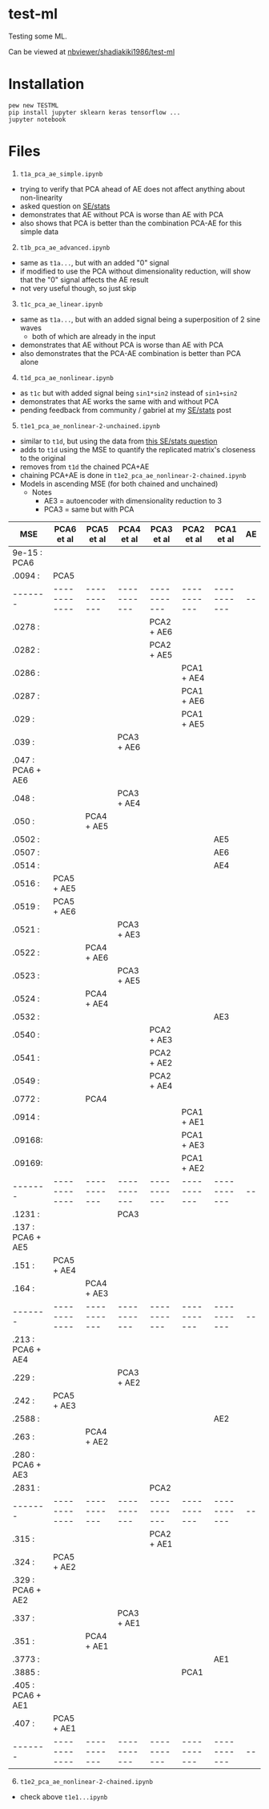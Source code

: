 # test-ml
Testing some ML.

Can be viewed at [nbviewer/shadiakiki1986/test-ml](https://nbviewer.jupyter.org/github/shadiakiki1986/test-ml/)

# Installation
```
pew new TESTML
pip install jupyter sklearn keras tensorflow ...
jupyter notebook
```

# Files
1. `t1a_pca_ae_simple.ipynb`
  - trying to verify that PCA ahead of AE does not affect anything about non-linearity
  - asked question on [SE/stats](https://stats.stackexchange.com/questions/292181/does-pca-ahead-of-an-autoencoder-deter-it-from-detecting-non-linearity)
  - demonstrates that AE without PCA is worse than AE with PCA
  - also shows that PCA is better than the combination PCA-AE for this simple data

2. `t1b_pca_ae_advanced.ipynb`
  - same as `t1a...`, but with an added "0" signal
  - if modified to use the PCA without dimensionality reduction, will show that the "0" signal affects the AE result
  - not very useful though, so just skip

3. `t1c_pca_ae_linear.ipynb`
  - same as `t1a...`, but with an added signal being a superposition of 2 sine waves
    - both of which are already in the input
  - demonstrates that AE without PCA is worse than AE with PCA
  - also demonstrates that the PCA-AE combination is better than PCA alone

4. `t1d_pca_ae_nonlinear.ipynb`
  - as `t1c` but with added signal being `sin1*sin2` instead of `sin1+sin2`
  - demonstrates that AE works the same with and without PCA
  - pending feedback from community / gabriel at my [SE/stats](https://stats.stackexchange.com/questions/292181/does-pca-ahead-of-an-autoencoder-deter-it-from-detecting-non-linearity) post

5. `t1e1_pca_ae_nonlinear-2-unchained.ipynb`
  - similar to `t1d`, but using the data from [this SE/stats question](https://stats.stackexchange.com/questions/190148/autoencoder-pca-tensorflow?rq=1)
  - adds to `t1d` using the MSE to quantify the replicated matrix's closeness to the original
  - removes from `t1d` the chained PCA+AE
  - chaining PCA+AE is done in `t1e2_pca_ae_nonlinear-2-chained.ipynb`
  - Models in ascending MSE (for both chained and unchained)
    - Notes
      - AE3 = autoencoder with dimensionality reduction to 3
      - PCA3 = same but with PCA

| MSE   | PCA6 et al |PCA5 et al |PCA4 et al |PCA3 et al |PCA2 et al |PCA1 et al |AE|
|-------|------------|-----------|-----------|-----------|-----------|-----------|--|
| 9e-15 : PCA6       |           |           |           |           |           |
| .0094 :            |PCA5       |           |           |           |           |
|-------|------------|-----------|-----------|-----------|-----------|-----------|--|
| .0278 :            |           |           |           |PCA2 + AE6 |           |
| .0282 :            |           |           |           |PCA2 + AE5 |           |
| .0286 :            |           |           |           |           |PCA1 + AE4 |
| .0287 :            |           |           |           |           |PCA1 + AE6 |
| .029  :            |           |           |           |           |PCA1 + AE5 |
| .039  :            |           |           |PCA3 + AE6 |           |
| .047  : PCA6 + AE6 |           |           |           |           |           |
| .048  :            |           |           |PCA3 + AE4 |           |           |
| .050  :            |           |PCA4 + AE5 |           |           |           |
| .0502 :            |           |           |           |           |           |AE5
| .0507 :            |           |           |           |           |           |AE6
| .0514 :            |           |           |           |           |           |AE4
| .0516 :            |PCA5 + AE5 |           |           |
| .0519 :            |PCA5 + AE6 |           |           |
| .0521 :            |           |           |PCA3 + AE3 |
| .0522 :            |           |PCA4 + AE6 |           |
| .0523 :            |           |           |PCA3 + AE5 |
| .0524 :            |           |PCA4 + AE4 |           |
| .0532 :            |           |           |           |           |           |AE3
| .0540 :            |           |           |           |PCA2 + AE3
| .0541 :            |           |           |           |PCA2 + AE2
| .0549 :            |           |           |           |PCA2 + AE4
| .0772 :            |           |PCA4       |           |
| .0914 :            |           |           |           |           |PCA1 + AE1
| .09168:            |           |           |           |           |PCA1 + AE3
| .09169:            |           |           |           |           |PCA1 + AE2
|-------|------------|-----------|-----------|-----------|-----------|-----------|--|
| .1231 :            |           |           |PCA3       |
| .137  : PCA6 + AE5 |           |           |           |
| .151  :            |PCA5 + AE4 |           |           |
| .164  :            |           |PCA4 + AE3 |           |
|-------|------------|-----------|-----------|-----------|-----------|-----------|--|
| .213  : PCA6 + AE4 |           |           |          
| .229  :            |           |           |PCA3 + AE2
| .242  :            |PCA5 + AE3 |           |
| .2588 :            |           |           |           |           |           |AE2
| .263  :            |           |PCA4 + AE2 |
| .280  : PCA6 + AE3 |           |           |
| .2831 :            |           |           |           |PCA2
|-------|------------|-----------|-----------|-----------|-----------|-----------|--|
| .315  :            |           |           |           |PCA2 + AE1
| .324  :            |PCA5 + AE2 |           |
| .329  : PCA6 + AE2 |           |           |
| .337  :            |           |           |PCA3 + AE1
| .351  :            |           |PCA4 + AE1 |
| .3773 :            |           |           |           |           |           |AE1
| .3885 :            |           |           |           |           |PCA1
| .405  : PCA6 + AE1 |           |           |
| .407  :            |PCA5 + AE1 |           |
|-------|------------|-----------|-----------|-----------|-----------|-----------|--|


6. `t1e2_pca_ae_nonlinear-2-chained.ipynb`
  - check above `t1e1...ipynb`
